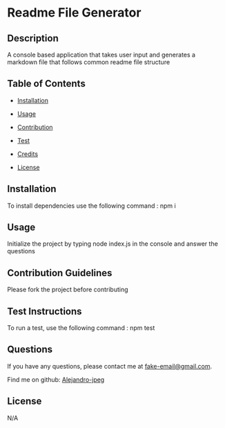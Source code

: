 # Readme File Generator



## Description

A console based application that takes user input and generates a markdown file that follows common readme file structure

## Table of Contents

- [Installation](#installation)

- [Usage](#usage)

- [Contribution](#contribution-guidelines)

- [Test](#test-instructions)

- [Credits](#credits)

- [License](#license)

## Installation

To install dependencies use the following command : npm i

## Usage

Initialize the project by typing node index.js in the console and answer the questions

## Contribution Guidelines

Please fork the project before contributing

## Test Instructions

To run a test, use the following command : npm test

## Questions

If you have any questions, please contact me at fake-email@gmail.com.

Find me on github: [Alejandro-jpeg](https://github.com/Alejandro-jpeg)

## License

N/A